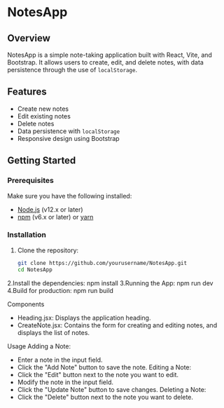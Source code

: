 # NotesApp

## Overview

NotesApp is a simple note-taking application built with React, Vite, and Bootstrap. It allows users to create, edit, and delete notes, with data persistence through the use of `localStorage`.

## Features

- Create new notes
- Edit existing notes
- Delete notes
- Data persistence with `localStorage`
- Responsive design using Bootstrap

## Getting Started

### Prerequisites

Make sure you have the following installed:

- [Node.js](https://nodejs.org/) (v12.x or later)
- [npm](https://www.npmjs.com/) (v6.x or later) or [yarn](https://yarnpkg.com/)

### Installation

1. Clone the repository:

   ```bash
   git clone https://github.com/yourusername/NotesApp.git
   cd NotesApp
2.Install the dependencies:
    npm install
3.Running the App:
    npm run dev
4.Build for production:
    npm run build

Components
 - Heading.jsx: Displays the application heading.
 - CreateNote.jsx: Contains the form for creating and editing notes, and displays the list of notes.

Usage
Adding a Note:
 - Enter a note in the input field.
 - Click the "Add Note" button to save the note.
Editing a Note:
 - Click the "Edit" button next to the note you want to edit.
 - Modify the note in the input field.
 - Click the "Update Note" button to save changes.
Deleting a Note:
 - Click the "Delete" button next to the note you want to delete.
